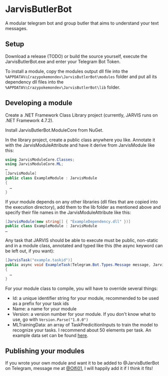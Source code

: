 # JarvisButlerBot
A modular telegram bot and group butler that aims to understand your text messages.

## Setup
Download a release (TODO) or build the source yourself, execute the JarvisButlerBot.exe and enter your Telegram Bot Token.

To install a module, copy the modules output dll file into the ```%APPDATA%\Crazypokemondev\JarvisButlerBot\modules``` folder and put all its dependency dll files into the ```%APPDATA%\Crazypokemondev\JarvisButlerBot\lib``` folder.

## Developing a module
Create a .NET Framework Class Library project (currently, JARVIS runs on .NET Framework 4.7.2). 

Install JarvisButlerBot.ModuleCore from NuGet.

In the library project, create a public class anywhere you like. Annotate it with the JarvisModuleAttribute and have it derive  from JarvisModule like this:
```c#
using JarvisModuleCore.Classes;
using JarvisModuleCore.ML;
…
[JarvisModule]
public class ExampleModule : JarvisModule
{
  …
}
```
If your module depends on any other libraries (dll files that are copied into the execution directory), add them to the lib folder as mentioned above and specify their file names in the JarvisModuleAttribute like this:
```c#
[JarvisModule(new string[] { "ExampleDependency.dll" })]
public class ExampleModule : JarvisModule
…
```
Any task that JARVIS should be able to execute must be public, non-static and in a module class, annotated and typed like this (the async keyword can be left out, if you want):
```c#
[JarvisTask("example.taskid")]
public async void ExampleTask(Telegram.Bot.Types.Message message, Jarvis jarvis)
{
  …
}
```
For your module class to compile, you will have to override several things:
- Id: a unique identifier string for your module, recommended to be used as a prefix for your task ids
- Name: a name for your module
- Version: a version number for your module. If you don't know what to use, go with ```Version.Parse("1.0.0")```
- MLTrainingData: an array of TaskPredicitionInputs to train the model to recognize your tasks. I recommend about 50 elements per task. An example data set can be found [here](JarvisButlerBot/Training/Ping.json).

## Publishing your modules
If you wrote your own module and want it to be added to @JarvisButlerBot on Telegram, message me at [@Olfi01](http://t.me/Olfi01), I will happily add it if I think it fits!
